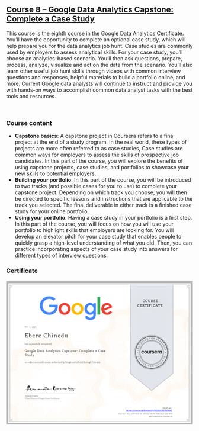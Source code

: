 ## [C​ourse 8 – Google Data Analytics Capstone: Complete a Case Study](https://www.coursera.org/learn/google-data-analytics-capstone?specialization=google-data-analytics)

This course is the eighth course in the Google Data Analytics Certificate. You’ll have the opportunity to complete an optional case study, which will help prepare you for the data analytics job hunt. Case studies are commonly used by employers to assess analytical skills. For your case study, you’ll choose an analytics-based scenario. You’ll then ask questions, prepare, process, analyze, visualize and act on the data from the scenario. You’ll also learn other useful job hunt skills through videos with common interview questions and responses, helpful materials to build a portfolio online, and more. Current Google data analysts will continue to instruct and provide you with hands-on ways to accomplish common data analyst tasks with the best tools and resources.

&nbsp;

### Course content

* **Capstone basics**: A capstone project in Coursera refers to a final project at the end of a study program. In the real world, these types of projects are more often referred to as case studies, Case studies are common ways for employers to assess the skills of prospective job candidates. In this part of the course, you will explore the benefits of using capstone projects, case studies, and portfolios to showcase your new skills to potential employers.  
* **Building your portfolio**: In this part of the course, you will be introduced to two tracks (and possible cases for you to use) to complete your capstone project. Depending on which track you choose, you will then be directed to specific lessons and instructions that are applicable to the track you selected. The final deliverable in either track is a finished case study for your online portfolio.
* **Using your portfolio**: Having a case study in your portfolio is a first step. In this part of the course, you will focus on how you will use your portfolio to highlight skills that employers are looking for. You will develop an elevator pitch for your case study that enables people to quickly grasp a high-level understanding of what you did. Then, you can practice incorporating aspects of your case study into answers for different types of interview questions. 

### Certificate
![Certificate of Completion](/8-google-data-analytics-capstone/8-certificate-of-completion.png)